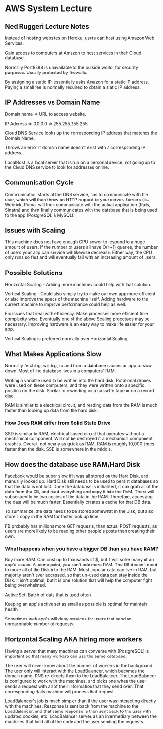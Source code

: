 # AWS System Lecture

## Ned Ruggeri Lecture Notes

Instead of hosting websites on Heroku, users can host using Amazon Web Services.

Gain access to computers at Amazon to host services in their Cloud database.

Normally Port8888 is unavailable to the outside world, for security purposes. Usually protected by firewalls.

By assigning a static IP, essentially asks Amazon for a static IP address. Paying a small fee is normally required to obtain a static IP address.

## IP Addresses vs Domain Name

Domain name => URL to access website.

IP Address => 0.0.0.0 => 255.255.255.255

Cloud DNS Service looks up the corresponding IP address that matches the Domain Name.

Throws an error if domain name doesn't exist with a corresponding IP address.

LocalHost is a local server that is run on a personal device, not going up to the Cloud DNS service to look for addresses online.

## Communication Cycle

Communication starts at the DNS service, has to communicate with the user, which will then throw an HTTP request to your server. Servers (ie.. Webrick, Puma) will then communicate with the actual application (Rails, Sinatra) and then finally communicates with the database that is being used fo the app (PostgreSQL & MySQL).

## Issues with Scaling

This machine does not have enough CPU power to respond to a huge amount of users. If the number of users all have O(n+1) queries, the number of users your app can service will likewise decrease. Either way, the CPU only runs so fast and will eventually fail with an increasing amount of users.

## Possible Solutions

Horizontal Scaling - Adding more machines could help with that solution.

Vertical Scaling - Could also simply try to make our own app more efficient or also improve the specs of the machine itself. Adding hardware to the current machine to improve performance could help as well.

Fix issues that deal with efficiency. Make processes more efficient time complexity wise. Eventually one of the above Scaling processes may be necessary. Improving hardware is an easy way to make life easier for your app.

Vertical Scaling is preferred normally over Horizontal Scaling.

## What Makes Applications Slow

Normally fetching, writing, to and from a database causes an app to slow down. Most of the database lives in a computers' RAM.

Writing a variable used to be written into the hard disk. Rotational drones were used on these computers, and they were written onto a specific position on the disk. Similar to rewinding on a cassette tape or on a record disc.

RAM is similar to a electrical circuit, and reading data from the RAM is much faster than looking up data from the hard disk.

### How Does RAM differ from Solid State Drive

SSD is similar to RAM, electrical based circuit that operates without a mechanical component. Will not be destroyed if a mechanical component crashes. Overall, not nearly as quick as RAM. RAM is roughly 10,000 times faster than the disk. SSD is somewhere in the middle.

## How does the database use RAM/Hard Disk

Facebook would be super slow if it was all stored on the Hard Disk, and manually looked up. Hard Disk still needs to be used to persist databases so that the data is not lost. Once the database is initialized, it can grab all of the data from the DB, and read everything and copy it into the RAM. There will subsequently be two copies of the data in the RAM. Therefore, accessing the data will be much faster. Essentially creates a cache for that DB data.

To summarize, the data needs to be stored somewhat in the Disk, but also store a copy in the RAM for faster look up time.

FB probably has millions more GET requests, than actual POST requests, as users are more likely to be reading other people's posts than creating their own.

### What happens when you have a bigger DB than you have RAM?

Buy more RAM. Can cost up to thousands of $, but it will solve many of an app's issues. At some point, you can't add more RAM. The DB doesn't need to move all of the Disk into the RAM. Most popular data can live in RAM, but majority aren't ever accessed, so that un-used data can stay inside the Disk. It isn't optimal, but it is one solution that will help the computer fight being overwhelmed.

Active Set: Batch of data that is used often.

Keeping an app's active set as small as possible is optimal for maintain health.

Sometimes web app's will deny services for users that send an unreasonable number of requests.

## Horizontal Scaling AKA hiring more workers

Having a server that many machines can converse with (PostgreSQL) is important so that many workers can use the same database.

The user will never know about the number of workers in the background. The user only will interact with the LoadBalancer, which becomes the domain name. DNS re-directs them to the LoadBalancer. The LoadBalancer is configured to work with the machines, and picks one when the user sends a request with all of their information that they send over. That corresponding Rails machine will process that request.

LoadBalancer's job is much simpler than if the user was interacting directly with the machines. Response is sent back from the machine to the LoadBalancer, and that same response is then sent back to the user with updated cookies, etc. LoadBalancer serves as an intermediary between the machines that hold all of the code and the user sending the requests.
